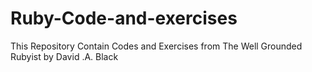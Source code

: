 # Ruby-Code-and-exercises
This Repository Contain Codes and Exercises from The Well Grounded Rubyist by David .A. Black
